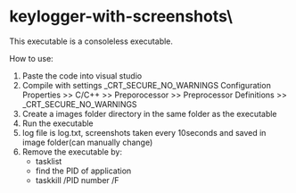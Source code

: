 # keylogger-with-screenshots\
This executable is a consoleless executable.

How to use:
1) Paste the code into visual studio
2) Compile with settings _CRT_SECURE_NO_WARNINGS 
    Configuration Properties >> C/C++ >> Preporocessor >> Preprocessor Definitions >> _CRT_SECURE_NO_WARNINGS
3) Create a images folder directory in the same folder as the executable
4) Run the executable
5) log file is log.txt, screenshots taken every 10seconds and saved in image folder(can manually change)
6) Remove the executable by:
    - tasklist
    - find the PID of application
    - taskkill /PID number /F
